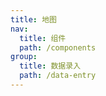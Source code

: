 ```yaml
---
title: 地图
nav:
  title: 组件
  path: /components
group:
  title: 数据录入
  path: /data-entry
---
```


<code src="./demo/Demo1.tsx" />
